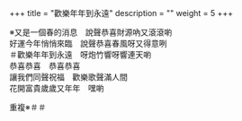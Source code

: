 +++
title = "歡樂年年到永遠"
description = ""
weight = 5
+++


※又是一個春的消息　說聲恭喜財源吶又滾滾喲  
好運今年悄悄來臨　說聲恭喜春風呀又得意咧  
＃歡樂年年到永遠　呀炮竹響呀響連天喲  
恭喜恭喜　恭喜恭喜  
讓我們同聲祝福　歡樂歌聲滿人間  
花開富貴歲歲又年年　嘿喲  

重複※＃＃